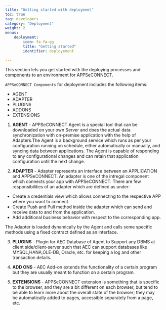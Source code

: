 ```yaml
---
title: "Getting started with deployment"
toc: true
tag: developers
category: "Deployment"
weight: 2
menus: 
    deployment:
        icon: fa fa-gg
        title: "Getting started"
        identifier: deployement
                
---
```



This section lets you get started with the deploying processes and components to an environment for APPSeCONNECT.

`APPSeCONNECT Components` for deployment includes the following items:

* AGENT
* ADAPTER
* PLUGINS
* ADDONS
* EXTENSIONS

1) **AGENT** - APPSeCONNECT Agent is a special tool that can be downloaded on your own Server and does the actual data
synchronization with on-premise application with the help of Adapters.The Agent is a background service which runs 
as per your configuration running on schedule, either automatically or manually, and syncing data between applications. 
The Agent is capable of responding to any configurational changes and can retain that application configuration until
the next change. 

2) **ADAPTER** -  Adapter represents an interface between an APPLICATION and APPSeCONNECT. 
An adapter is one of the intregal component which connects your app with APPSeCONNECT. 
There are few responsibilities of an adapter which are defined as under: 

 * Create a credentials view which allows connecting to the respective APP where you want to connect.
 * Create Push and Pull method inside the adapter which can send and receive data to and from the application.
 * Add additional business behavior with respect to the corresponding app.

The Adapter is loaded dynamically by the Agent and calls some specific methods using a fixed contract defined as an interface. 

3) **PLUGINS** - Plugin for AEC Database of Agent to Support any DBMS at client side/client-server such that AEC can support 
databases like MYSQL,HANA,OLE-DB, Oracle, etc. for keeping a log and other transaction details. 

4) **ADD ONS** - AEC Add-on extends the functionality of a certain program but they are usually meant to function on a certain program. 

5) **EXTENSIONS** - APPSeCONNECT extension is something that is specific to the browser, and they are a bit different on 
each browser, but tend to be able to learn more about the overall state of the browser; they may be automatically 
added to pages, accessible separately from a page, etc.

